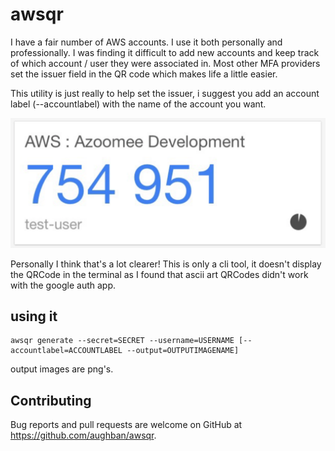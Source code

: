 # awsqr

I have a fair number of AWS accounts. I use it both personally and professionally. I was finding it difficult to add new accounts and keep track of which account / user they were associated in. Most other MFA providers set the issuer field in the QR code which makes life a little easier. 

This utility is just really to help set the issuer, i suggest you add an account label (--accountlabel) with the name of the account you want. 

![Image Showing The Issuer Field Set](/example.png)

Personally I think that's a lot clearer! This is only a cli tool, it doesn't display the QRCode in the terminal as I found that ascii art QRCodes didn't work with the google auth app. 

## using it

```
awsqr generate --secret=SECRET --username=USERNAME [--accountlabel=ACCOUNTLABEL --output=OUTPUTIMAGENAME]
```

output images are png's. 

## Contributing

Bug reports and pull requests are welcome on GitHub at https://github.com/aughban/awsqr.


